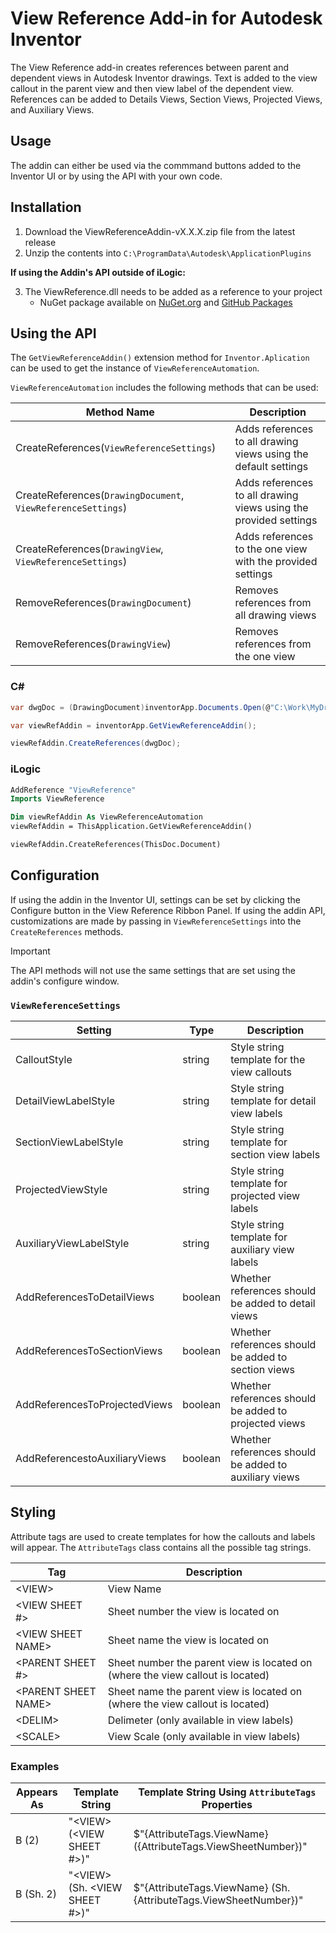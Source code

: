 # View Reference Add-in for Autodesk Inventor

The View Reference add-in creates references between parent and dependent views in Autodesk Inventor drawings. Text is added to the view callout in the parent view and then view label of the dependent view. References can be added to Details Views, Section Views, Projected Views, and Auxiliary Views. 

## Usage

The addin can either be used via the commmand buttons added to the Inventor UI or by using the API with your own code. 

## Installation

1. Download the ViewReferenceAddin-vX.X.X.zip file from the latest release
2. Unzip the contents into `C:\ProgramData\Autodesk\ApplicationPlugins`

**If using the Addin's API outside of iLogic:**

3. The ViewReference.dll needs to be added as a reference to your project
    * NuGet package available on [NuGet.org](https://www.nuget.org/packages/ViewReference) and [GitHub Packages](https://github.com/bretleasure/ViewReference/pkgs/nuget/ViewReference)

### 

## Using the API

The `GetViewReferenceAddin()` extension method for `Inventor.Aplication` can be used to get the instance of `ViewReferenceAutomation`.

`ViewReferenceAutomation` includes the following methods that can be used:

| Method Name | Description |
| - | --- |
| CreateReferences(`ViewReferenceSettings`) | Adds references to all drawing views using the default settings |
| CreateReferences(`DrawingDocument`, `ViewReferenceSettings`) | Adds references to all drawing views using the provided settings |
| CreateReferences(`DrawingView`, `ViewReferenceSettings`) | Adds references to the one view with the provided settings |
| RemoveReferences(`DrawingDocument`) | Removes references from all drawing views |
| RemoveReferences(`DrawingView`) | Removes references from the one view |

### C#
```csharp
var dwgDoc = (DrawingDocument)inventorApp.Documents.Open(@"C:\Work\MyDrawing.idw");

var viewRefAddin = inventorApp.GetViewReferenceAddin();

viewRefAddin.CreateReferences(dwgDoc);
```

### iLogic
```vb
AddReference "ViewReference"
Imports ViewReference

Dim viewRefAddin As ViewReferenceAutomation
viewRefAddin = ThisApplication.GetViewReferenceAddin()

viewRefAddin.CreateReferences(ThisDoc.Document)
```

## Configuration

If using the addin in the Inventor UI, settings can be set by clicking the Configure button in the View Reference Ribbon Panel. If using the addin API, customizations are made by passing in `ViewReferenceSettings` into the `CreateReferences` methods.


> [!IMPORTANT]
> The API methods will not use the same settings that are set using the addin's configure window.


### `ViewReferenceSettings`

| Setting | Type | Description |
| - | --- | --- |
| CalloutStyle | string | Style string template for the view callouts |
| DetailViewLabelStyle | string | Style string template for detail view labels |
| SectionViewLabelStyle | string | Style string template for section view labels |
| ProjectedViewStyle | string | Style string template for projected view labels |
| AuxiliaryViewLabelStyle | string | Style string template for auxiliary view labels |
| AddReferencesToDetailViews | boolean | Whether references should be added to detail views |
| AddReferencesToSectionViews | boolean | Whether references should be added to section views |
| AddReferencesToProjectedViews | boolean | Whether references should be added to projected views |
| AddReferencestoAuxiliaryViews | boolean | Whether references should be added to auxiliary views |

## Styling

Attribute tags are used to create templates for how the callouts and labels will appear. The `AttributeTags` class contains all the possible tag strings.

| Tag | Description |
| - | --- |
| &lt;VIEW&GT; | View Name |
| &lt;VIEW SHEET #&gt; | Sheet number the view is located on |
| &lt;VIEW SHEET NAME&gt; | Sheet name the view is located on |
| &lt;PARENT SHEET #&gt; | Sheet number the parent view is located on (where the view callout is located) |
| &lt;PARENT SHEET NAME&gt; | Sheet name the parent view is located on (where the view callout is located) |
| &lt;DELIM&gt; | Delimeter (only available in view labels) |
| &lt;SCALE&gt; | View Scale (only available in view labels) |

### Examples

| Appears As | Template String | Template String Using `AttributeTags` Properties |
| - | --- | --- |
| B (2) | "&lt;VIEW&gt; (<VIEW SHEET #>)" | $"{AttributeTags.ViewName} ({AttributeTags.ViewSheetNumber})" 
| B (Sh. 2) | "&lt;VIEW&gt; (Sh. <VIEW SHEET #>)" | $"{AttributeTags.ViewName} (Sh. {AttributeTags.ViewSheetNumber})" |
